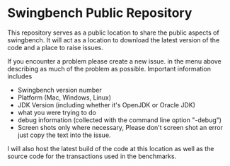 # Swingbench Public Repository
This repository serves as a public location to share the public aspects of swingbench. It will act as a location to download the latest version of the code and a place to raise issues.

If you encounter a problem please create a new issue. in the menu above describing as much of the problem as possible. Important information includes

* Swingbench version number
* Platform (Mac, Windows, Linux)
* JDK Version (including whether it's OpenJDK or Oracle JDK)
* what you were trying to do
* debug information (collected with the command line option "-debug")
* Screen shots only where necessary, Please don't screen shot an error just copy the text into the issue. 

I will also host the latest build of the code at this location as well as the source code for the transactions used in the benchmarks.


